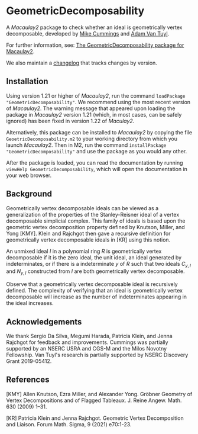 # GeometricDecomposability
A _Macaulay2_ package to check whether an ideal is geometrically vertex decomposable, developed by [Mike Cummings](https://www.math.mcmaster.ca/~cummim5/) and [Adam Van Tuyl](https://ms.mcmaster.ca/~vantuyl/).

For further information, see: [The GeometricDecomposability package for Macaulay2](https://arxiv.org/abs/2211.02471).

We also maintain a [changelog](https://math.mcmaster.ca/~cummim5/GeometricDecomposability/changelog) that tracks changes by version.

## Installation

Using version 1.21 or higher of _Macaulay2_, run the command `loadPackage "GeometricDecomposability"`. 
We recommend using the most recent version of _Macaulay2_.
The warning message that appeared upon loading the package in _Macaulay2_ version 1.21 (which, in most cases, can be safely ignored) has been fixed in version 1.22 of _Maculay2_.

Alternatively, this package can be installed to _Macaulay2_ by copying the file `GeoetricDecomposability.m2` to your working directory from which you launch _Macaulay2_. 
Then in M2, run the command `installPackage "GeometricDecomposability"` and use the package as you would any other. 

After the package is loaded, you can read the documentation by running `viewHelp GeometricDecomposability`, which will open the documentation in your web browser.

## Background

Geometrically vertex decomposable ideals can be viewed as a generalization of the properties of the Stanley-Reisner ideal of a vertex decomposable simplicial complex.
This family of ideals is based upon the geometric vertex decomposition property defined by Knutson, Miller, and Yong [KMY]. 
Klein and Rajchgot then gave a recursive definition for geometrically vertex decomposable ideals in [KR] using this notion.

An unmixed ideal $I$ in a polynomial ring $R$ is geometrically vertex decomposable if it is the zero ideal, the unit ideal, an ideal generated by indeterminates, or if there is a indeterminate $y$ of $R$ such that two ideals $C_{y,I}$ and $N_{y,I}$ constructed from $I$ are both geometrically vertex decomposable.

Observe that a geometrically vertex decomposable ideal is recursively defined. 
The complexity of verifying that an ideal is geometrically vertex decomposable will increase as the number of indeterminates appearing in the ideal increases.

## Acknowledgements 

We thank Sergio Da Silva, Megumi Harada, Patricia Klein, and Jenna Rajchgot for feedback and improvements.
Cummings was partially supported by an NSERC USRA and CGS-M and the Milos Novotny Fellowship. 
Van Tuyl's research is partially supported by NSERC Discovery Grant 2019-05412.

## References

[KMY] Allen Knutson, Ezra Miller, and Alexander Yong. Gröbner Geometry of Vertex Decompositions and of Flagged Tableaux. J. Reine Angew. Math. 630 (2009) 1–31.

[KR] Patricia Klein and Jenna Rajchgot. Geometric Vertex Decomposition and Liaison. Forum Math. Sigma, 9 (2021) e70:1-23.
